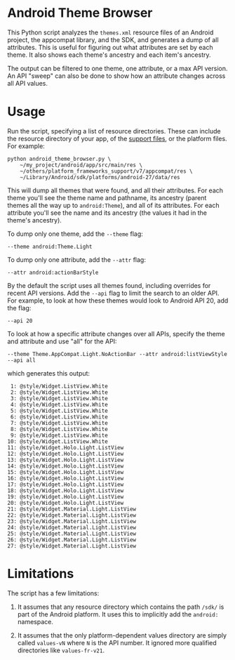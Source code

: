 
# Android Theme Browser

This Python script analyzes the `themes.xml` resource files of
an Android project, the appcompat library, and the SDK, and generates
a dump of all attributes. This is useful for figuring out what
attributes are set by each theme. It also shows each theme's
ancestry and each item's ancestry.

The output can be filtered to one theme, one attribute, or
a max API version. An API "sweep" can also be done to show
how an attribute changes across all API values.

# Usage

Run the script, specifying a list of resource directories. These
can include the resource directory of your app, of the
[support files](https://github.com/aosp-mirror/platform_frameworks_support),
or the platform files. For example:

    python android_theme_browser.py \
        ~/my_project/android/app/src/main/res \
        ~/others/platform_frameworks_support/v7/appcompat/res \
        ~/Library/Android/sdk/platforms/android-27/data/res

This will dump all themes that were found, and all their attributes.
For each theme you'll see the theme name and pathname, its ancestry
(parent themes all the way up to `android:Theme`), and all of
its attributes. For each attribute you'll see the name and
its ancestry (the values it had in the theme's ancestry).

To dump only one theme, add the `--theme` flag:

    --theme android:Theme.Light

To dump only one attribute, add the `--attr` flag:

    --attr android:actionBarStyle

By the default the script uses all themes found, including
overrides for recent API versions. Add the `--api` flag to
limit the search to an older API. For example, to look at
how these themes would look to Android API 20, add the
flag:

    --api 20

To look at how a specific attribute changes over all APIs,
specify the theme and attribute and use "all" for the API:

    --theme Theme.AppCompat.Light.NoActionBar --attr android:listViewStyle --api all

which generates this output:

     1: @style/Widget.ListView.White
     2: @style/Widget.ListView.White
     3: @style/Widget.ListView.White
     4: @style/Widget.ListView.White
     5: @style/Widget.ListView.White
     6: @style/Widget.ListView.White
     7: @style/Widget.ListView.White
     8: @style/Widget.ListView.White
     9: @style/Widget.ListView.White
    10: @style/Widget.ListView.White
    11: @style/Widget.Holo.Light.ListView
    12: @style/Widget.Holo.Light.ListView
    13: @style/Widget.Holo.Light.ListView
    14: @style/Widget.Holo.Light.ListView
    15: @style/Widget.Holo.Light.ListView
    16: @style/Widget.Holo.Light.ListView
    17: @style/Widget.Holo.Light.ListView
    18: @style/Widget.Holo.Light.ListView
    19: @style/Widget.Holo.Light.ListView
    20: @style/Widget.Holo.Light.ListView
    21: @style/Widget.Material.Light.ListView
    22: @style/Widget.Material.Light.ListView
    23: @style/Widget.Material.Light.ListView
    24: @style/Widget.Material.Light.ListView
    25: @style/Widget.Material.Light.ListView
    26: @style/Widget.Material.Light.ListView
    27: @style/Widget.Material.Light.ListView

# Limitations

The script has a few limitations:

1. It assumes that any resource directory which contains the path `/sdk/` is
part of the Android platform. It uses this to implicitly add the `android:`
namespace.

2. It assumes that the only platform-dependent values directory are simply
called `values-vN` where `N` is the API number. It ignored more qualified
directories like `values-fr-v21`.


